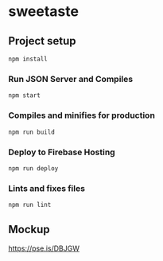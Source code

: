 # sweetaste

## Project setup
```
npm install
```

### Run JSON Server and Compiles
```
npm start
```

### Compiles and minifies for production
```
npm run build
```

### Deploy to Firebase Hosting
```
npm run deploy
```

### Lints and fixes files
```
npm run lint
```

## Mockup
https://pse.is/DBJGW